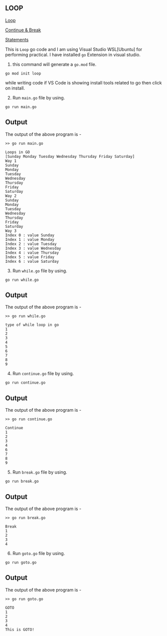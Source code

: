 ## LOOP

[Loop](https://go.dev/tour/flowcontrol/1)

[Continue & Break](https://www.digitalocean.com/community/tutorials/using-break-and-continue-statements-when-working-with-loops-in-go)

[Statements](https://go.dev/ref/spec#Statements)

This is `Loop` go code and I am using Visual Studio WSL[Ubuntu] for performing practical. I have installed `go` Extension in visual studio.

1. this command will generate a `go.mod` file.

```
go mod init loop
```

while writing code if VS Code is showing install tools related to go then click on install.

2. Run `main.go` file by using.

```
go run main.go
```

## Output
The output of the above program is - 

```
>> go run main.go  

Loops in GO
[Sunday Monday Tuesday Wednesday Thursday Friday Saturday]
Way 1
Sunday
Monday
Tuesday
Wednesday
Thursday
Friday
Saturday
Way 2
Sunday
Monday
Tuesday
Wednesday
Thursday
Friday
Saturday
Way 3
Index 0 : value Sunday
Index 1 : value Monday
Index 2 : value Tuesday
Index 3 : value Wednesday
Index 4 : value Thursday
Index 5 : value Friday
Index 6 : value Saturday
```

3. Run `while.go` file by using.

```
go run while.go 
```

## Output
The output of the above program is - 

```
>> go run while.go  

type of while loop in go
1
2
3
4
5
6
7
8
9
```

4. Run `continue.go` file by using.

```
go run continue.go
```

## Output
The output of the above program is - 

```
>> go run continue.go  

Continue
1
2
3
4
6
7
8
9
```


5. Run `break.go` file by using.

```
go run break.go
```

## Output
The output of the above program is - 

```
>> go run break.go  

Break
1
2
3
4
```

6. Run `goto.go` file by using.

```
go run goto.go
```

## Output
The output of the above program is - 

```
>> go run goto.go  

GOTO
1
2
3
4
This is GOTO!
```

